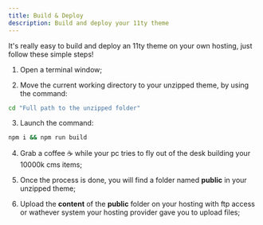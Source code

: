 ```yaml
---
title: Build & Deploy
description: Build and deploy your 11ty theme
---
```


It's really easy to build and deploy an 11ty theme on your own hosting, just follow these simple steps!

1. Open a terminal window;

2. Move the current working directory to your unzipped theme, by using the command:

```bash
cd "Full path to the unzipped folder"
```

3. Launch the command:

```bash
npm i && npm run build
```

4. Grab a coffee ☕ while your pc tries to fly out of the desk building your 10000k cms items;

5. Once the process is done, you will find a folder named **public** in your unzipped theme;

6. Upload the **content** of the **public** folder on your hosting with ftp access or wathever system your hosting provider gave you to upload files;

